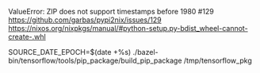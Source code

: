 
 ValueError: ZIP does not support timestamps before 1980 #129
https://github.com/garbas/pypi2nix/issues/129
https://nixos.org/nixpkgs/manual/#python-setup.py-bdist_wheel-cannot-create-.whl

SOURCE_DATE_EPOCH=$(date +%s) ./bazel-bin/tensorflow/tools/pip_package/build_pip_package /tmp/tensorflow_pkg
